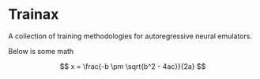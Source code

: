 # Trainax

A collection of training methodologies for autoregressive neural emulators.


Below is some math

$$ x = \frac{-b \pm \sqrt{b^2 - 4ac}}{2a} $$
